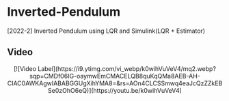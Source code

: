 # Inverted-Pendulum
[2022-2] Inverted Pendulum using LQR and Simulink(LQR + Estimator)  
## Video
<center>
[![Video Label](https://i9.ytimg.com/vi_webp/k0wihVuVeV4/mq2.webp?sqp=CMDf06IG-oaymwEmCMACELQB8quKqQMa8AEB-AH-CIAC0AWKAgwIABABGGUgXihYMA8=&rs=AOn4CLCSSmwq4eaJcQzZZkEBSe0zOhO6eQ)](https://youtu.be/k0wihVuVeV4)
</center>
